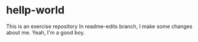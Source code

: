 # hellp-world
This is an exercise repository
In readme-edits branch, I make some changes about me.
Yeah, I'm a good boy.
